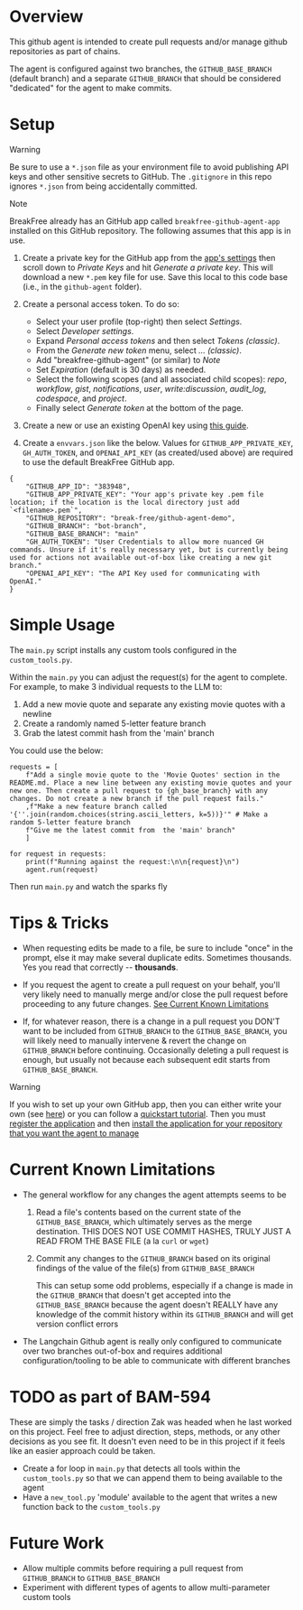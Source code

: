# Overview

This github agent is intended to create pull requests and/or manage github
repositories as part of chains.

The agent is configured against two branches, the `GITHUB_BASE_BRANCH` (default
branch) and a separate `GITHUB_BRANCH` that should be considered "dedicated" for
the agent to make commits.


# Setup

> [!WARNING]
> Be sure to use a `*.json` file as your environment file to avoid publishing
> API keys and other sensitive secrets to GitHub. The `.gitignore` in this repo
> ignores `*.json` from being accidentally committed.

> [!NOTE]
> BreakFree already has an GitHub app called `breakfree-github-agent-app`
> installed on this GitHub repository. The following assumes that this
> app is in use.

1. Create a private key for the GitHub app from the [app's settings](https://github.com/organizations/break-free/settings/apps/breakfree-github-agent-app)
then scroll down to *Private Keys* and hit *Generate a private key*. This will
download a new `*.pem` key file for use. Save this local to this code base
(i.e., in the `github-agent` folder).

1. Create a personal access token. To do so:

    - Select your user profile (top-right) then select *Settings*.
    - Select *Developer settings*.
    - Expand *Personal access tokens* and then select *Tokens (classic)*.
    - From the *Generate new token* menu, select *... (classic)*.
    - Add "breakfree-github-agent" (or similar) to *Note*
    - Set *Expiration* (default is 30 days) as needed.
    - Select the following scopes (and all associated child scopes): *repo*,
    *workflow*, *gist*, *notifications*, *user*, *write:discussion*,
    *audit_log*, *codespace*, and *project*.
    - Finally select *Generate token* at the bottom of the page.

1. Create a new or use an existing OpenAI key using [this guide](https://breakfree.atlassian.net/wiki/spaces/BFAIML/pages/2289369089/Using+the+BreakFree+OpenAI+Account).

1. Create a `envvars.json` like the below. Values for `GITHUB_APP_PRIVATE_KEY`,
`GH_AUTH_TOKEN`, and `OPENAI_API_KEY` (as created/used above) are required to
use the default BreakFree GitHub app.

```[json]
{
    "GITHUB_APP_ID": "383948",
    "GITHUB_APP_PRIVATE_KEY": "Your app's private key .pem file location; if the location is the local directory just add `<filename>.pem`",
    "GITHUB_REPOSITORY": "break-free/github-agent-demo",
    "GITHUB_BRANCH": "bot-branch",
    "GITHUB_BASE_BRANCH": "main"
    "GH_AUTH_TOKEN": "User Credentials to allow more nuanced GH commands. Unsure if it's really necessary yet, but is currently being used for actions not available out-of-box like creating a new git branch."
    "OPENAI_API_KEY": "The API Key used for communicating with OpenAI."
}
```


# Simple Usage

The `main.py` script installs any custom tools configured in the
`custom_tools.py`.

Within the `main.py` you can adjust the request(s) for the agent to complete.
For example, to make 3 individual requests to the LLM to:

1. Add a new movie quote and separate any existing movie quotes with a newline
1. Create a randomly named 5-letter feature branch
1. Grab the latest commit hash from the 'main' branch

You could use the below:

```[python]
requests = [
    f"Add a single movie quote to the 'Movie Quotes' section in the README.md. Place a new line between any existing movie quotes and your new one. Then create a pull request to {gh_base_branch} with any changes. Do not create a new branch if the pull request fails."
    ,f"Make a new feature branch called '{''.join(random.choices(string.ascii_letters, k=5))}'" # Make a random 5-letter feature branch
    f"Give me the latest commit from  the 'main' branch"
    ]

for request in requests:
    print(f"Running against the request:\n\n{request}\n")
    agent.run(request)
```

Then run `main.py` and watch the sparks fly


# Tips & Tricks

- When requesting edits be made to a file, be sure to include "once" in the
prompt, else it may make several duplicate edits. Sometimes thousands. Yes you
read that correctly -- **thousands**.

- If you request the agent to create a pull request on your behalf, you'll very
likely need to manually merge and/or close the pull request before proceeding to
any future changes. [See Current Known Limitations](#current-known-limitations)

- If, for whatever reason, there is a change in a pull request you DON'T want to
be included from `GITHUB_BRANCH` to the `GITHUB_BASE_BRANCH`, you will likely
need to manually intervene & revert the change on `GITHUB_BRANCH` before
continuing. Occasionally deleting a pull request is enough, but usually not
because each subsequent edit starts from `GITHUB_BASE_BRANCH`.

> [!WARNING]
> If you wish to set up your own GitHub app, then you can either write your own
> (see [here](https://docs.github.com/en/apps/creating-github-apps/about-creating-github-apps/about-creating-github-apps))
> or you can follow a [quickstart tutorial](https://docs.github.com/en/apps/creating-github-apps/writing-code-for-a-github-app/quickstart). Then you must
> [register the application](https://docs.github.com/en/apps/creating-github-apps/registering-a-github-app/registering-a-github-app) and then
> [install the application for your repository that you want the agent to manage](https://docs.github.com/en/apps/using-github-apps/installing-your-own-github-app)


# Current Known Limitations

* The general workflow for any changes the agent attempts seems to be 
  1. Read a file's contents based on the current state of the
  `GITHUB_BASE_BRANCH`, which ultimately serves as the merge destination. THIS
  DOES NOT USE COMMIT HASHES, TRULY JUST A READ FROM THE BASE FILE (a la `curl`
  or `wget`)
  2. Commit any changes to the `GITHUB_BRANCH` based on its original findings of
  the value of the file(s) from `GITHUB_BASE_BRANCH`
  
        This can setup some odd problems, especially if a change is made in the
        `GITHUB_BRANCH` that doesn't get accepted into the `GITHUB_BASE_BRANCH`
        because the agent doesn't REALLY have any knowledge of the commit
        history within its `GITHUB_BRANCH` and will get version conflict errors

* The Langchain Github agent is really only configured to communicate over two
branches out-of-box and requires additional configuration/tooling to be able to
communicate with different branches


# TODO as part of BAM-594

These are simply the tasks / direction Zak was headed when he last worked on
this project. Feel free to adjust direction, steps, methods, or any other
decisions as you see fit. It doesn't even need to be in this project if it feels
like an easier approach could be taken.

* Create a for loop in `main.py` that detects all tools within the
`custom_tools.py` so that we can append them to being available to the agent
* Have a `new_tool.py` 'module' available to the agent that writes a new
function back to the `custom_tools.py`


# Future Work

* Allow multiple commits before requiring a pull request from `GITHUB_BRANCH` to
`GITHUB_BASE_BRANCH`
* Experiment with different types of agents to allow multi-parameter custom
tools
